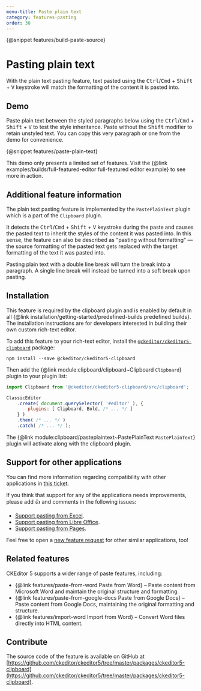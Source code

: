 ```yaml
---
menu-title: Paste plain text
category: features-pasting
order: 30
---
```


{@snippet features/build-paste-source}

# Pasting plain text

With the plain text pasting feature, text pasted using the <kbd>Ctrl</kbd>/<kbd>Cmd</kbd> + <kbd>Shift</kbd> + <kbd>V</kbd> keystroke will match the formatting of the content it is pasted into.

## Demo

Paste plain text between the styled paragraphs below using the <kbd>Ctrl</kbd>/<kbd>Cmd</kbd> + <kbd>Shift</kbd> + <kbd>V</kbd> to test the style inheritance. Paste without the <kbd>Shift</kbd> modifier to retain unstyled text. You can copy this very paragraph or one from the demo for convenience.

{@snippet features/paste-plain-text}

<info-box info>
	This demo only presents a limited set of features. Visit the {@link examples/builds/full-featured-editor full-featured editor example} to see more in action.
</info-box>

## Additional feature information

The plain text pasting feature is implemented by the `PastePlainText` plugin which is a part of the `Clipboard` plugin.

It detects the <kbd>Ctrl</kbd>/<kbd>Cmd</kbd> + <kbd>Shift</kbd> + <kbd>V</kbd> keystroke during the paste and causes the pasted text to inherit the styles of the content it was pasted into. In this sense, the feature can also be described as "pasting without formatting" &mdash; the source formatting of the pasted text gets replaced with the target formatting of the text it was pasted into.

Pasting plain text with a double line break will turn the break into a paragraph. A single line break will instead be turned into a soft break upon pasting.

## Installation

<info-box info>
	This feature is required by the clipboard plugin and is enabled by default in all {@link installation/getting-started/predefined-builds predefined builds}. The installation instructions are for developers interested in building their own custom rich-text editor.
</info-box>

To add this feature to your rich-text editor, install the [`@ckeditor/ckeditor5-clipboard`](https://www.npmjs.com/package/@ckeditor/ckeditor5-clipboard) package:

```
npm install --save @ckeditor/ckeditor5-clipboard
```

Then add the {@link module:clipboard/clipboard~Clipboard `Clipboard`} plugin to your plugin list:

```js
import Clipboard from '@ckeditor/ckeditor5-clipboard/src/clipboard';

ClassicEditor
	.create( document.querySelector( '#editor' ), {
		plugins: [ Clipboard, Bold, /* ... */ ]
	} )
	.then( /* ... */ )
	.catch( /* ... */ );
```

The {@link module:clipboard/pasteplaintext~PastePlainText `PastePlainText`} plugin will activate along with the clipboard plugin.

## Support for other applications

You can find more information regarding compatibility with other applications in [this ticket](https://github.com/ckeditor/ckeditor5/issues/1184#issuecomment-409828069).

If you think that support for any of the applications needs improvements, please add 👍  and comments in the following issues:

* [Support pasting from Excel](https://github.com/ckeditor/ckeditor5/issues/2513).
* [Support pasting from Libre Office](https://github.com/ckeditor/ckeditor5/issues/2520).
* [Support pasting from Pages](https://github.com/ckeditor/ckeditor5/issues/2527).

Feel free to open a [new feature request](https://github.com/ckeditor/ckeditor5/issues/new/choose) for other similar applications, too!

## Related features

CKEditor 5 supports a wider range of paste features, including:
* {@link features/paste-from-word Paste from Word} &ndash; Paste content from Microsoft Word and maintain the original structure and formatting.
* {@link features/paste-from-google-docs Paste from Google Docs} &ndash; Paste content from Google Docs, maintaining the original formatting and structure.
* {@link features/import-word Import from Word} &ndash; Convert Word files directly into HTML content.

## Contribute

The source code of the feature is available on GitHub at [https://github.com/ckeditor/ckeditor5/tree/master/packages/ckeditor5-clipboard](https://github.com/ckeditor/ckeditor5/tree/master/packages/ckeditor5-clipboard).
